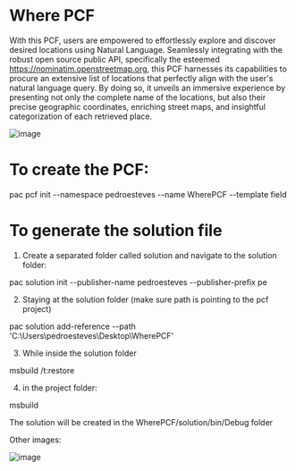 ﻿# Where PCF

With this PCF, users are empowered to effortlessly explore and discover desired locations using Natural Language. 
Seamlessly integrating with the robust open source public API, specifically the esteemed https://nominatim.openstreetmap.org, this PCF harnesses its capabilities to procure an extensive list of locations that perfectly align with the user's natural language query. 
By doing so, it unveils an immersive experience by presenting not only the complete name of the locations, but also their precise geographic coordinates, enriching street maps, and insightful categorization of each retrieved place.

![image](https://github.com/PedroFortunatoEsteves/WherePCF/assets/14300941/0e3ef860-48d9-4024-84ea-b26155e1ef4b)



# To create the PCF:
pac pcf init --namespace pedroesteves --name WherePCF --template field


# To generate the solution file

1) Create a separated folder called solution and navigate to the solution folder:

pac solution init --publisher-name pedroesteves --publisher-prefix pe

2) Staying at the solution folder (make sure path is pointing to the pcf project)

pac solution add-reference --path 'C:\Users\pedroesteves\Desktop\WherePCF'

3) While inside the solution folder

msbuild /t:restore

4) in the project folder:

msbuild 

 The solution will be created in the WherePCF/solution/bin/Debug folder
 
 Other images:
 
 ![image](https://github.com/PedroFortunatoEsteves/WherePCF/assets/14300941/19d4f487-bfd3-48dd-8e52-5bc12ef4d20b)

